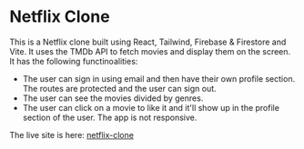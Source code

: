 # Netflix Clone

This is a Netflix clone built using React, Tailwind, Firebase & Firestore and Vite. It uses the TMDb API to fetch movies and display them on the screen. It has the following functinoalities:

- The user can sign in using email and then have their own profile section. The routes are protected and the user can sign out.
- The user can see the movies divided by genres.
- The user can click on a movie to like it and it'll show up in the profile section of the user. The app is not responsive.

The live site is here: [netflix-clone](https://integral-linker-319615.web.app/)
